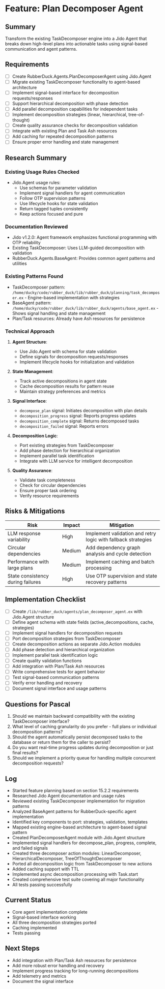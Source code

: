 # Feature: Plan Decomposer Agent

## Summary
Transform the existing TaskDecomposer engine into a Jido Agent that breaks down high-level plans into actionable tasks using signal-based communication and agent patterns.

## Requirements
- [ ] Create RubberDuck.Agents.PlanDecomposerAgent using Jido.Agent
- [ ] Migrate existing TaskDecomposer functionality to agent-based architecture
- [ ] Implement signal-based interface for decomposition requests/responses
- [ ] Support hierarchical decomposition with phase detection
- [ ] Add parallel decomposition capabilities for independent tasks
- [ ] Implement decomposition strategies (linear, hierarchical, tree-of-thought)
- [ ] Create quality assurance checks for decomposition validation
- [ ] Integrate with existing Plan and Task Ash resources
- [ ] Add caching for repeated decomposition patterns
- [ ] Ensure proper error handling and state management

## Research Summary
### Existing Usage Rules Checked
- Jido.Agent usage rules: 
  - Use schemas for parameter validation
  - Implement signal handlers for agent communication
  - Follow OTP supervision patterns
  - Use lifecycle hooks for state validation
  - Return tagged tuples consistently
  - Keep actions focused and pure

### Documentation Reviewed
- Jido v1.2.0: Agent framework emphasizes functional programming with OTP reliability
- Existing TaskDecomposer: Uses LLM-guided decomposition with validation
- RubberDuck.Agents.BaseAgent: Provides common agent patterns and utilities

### Existing Patterns Found
- TaskDecomposer pattern: `/home/ducky/code/rubber_duck/lib/rubber_duck/planning/task_decomposer.ex` - Engine-based implementation with strategies
- BaseAgent pattern: `/home/ducky/code/rubber_duck/lib/rubber_duck/agents/base_agent.ex` - Shows signal handling and state management
- Plan/Task resources: Already have Ash resources for persistence

### Technical Approach
1. **Agent Structure**:
   - Use Jido.Agent with schema for state validation
   - Define signals for decomposition requests/responses
   - Implement lifecycle hooks for initialization and validation

2. **State Management**:
   - Track active decompositions in agent state
   - Cache decomposition results for pattern reuse
   - Maintain strategy preferences and metrics

3. **Signal Interface**:
   - `decompose_plan` signal: Initiates decomposition with plan details
   - `decomposition_progress` signal: Reports progress updates
   - `decomposition_complete` signal: Returns decomposed tasks
   - `decomposition_failed` signal: Reports errors

4. **Decomposition Logic**:
   - Port existing strategies from TaskDecomposer
   - Add phase detection for hierarchical organization
   - Implement parallel task identification
   - Integrate with LLM service for intelligent decomposition

5. **Quality Assurance**:
   - Validate task completeness
   - Check for circular dependencies
   - Ensure proper task ordering
   - Verify resource requirements

## Risks & Mitigations
| Risk | Impact | Mitigation |
|------|--------|------------|
| LLM response variability | High | Implement validation and retry logic with fallback strategies |
| Circular dependencies | Medium | Add dependency graph analysis and cycle detection |
| Performance with large plans | Medium | Implement caching and batch processing |
| State consistency during failures | High | Use OTP supervision and state recovery patterns |

## Implementation Checklist
- [ ] Create `/lib/rubber_duck/agents/plan_decomposer_agent.ex` with Jido.Agent structure
- [ ] Define agent schema with state fields (active_decompositions, cache, strategies)
- [ ] Implement signal handlers for decomposition requests
- [ ] Port decomposition strategies from TaskDecomposer
- [ ] Create decomposition actions as separate Jido.Action modules
- [ ] Add phase detection and hierarchical organization
- [ ] Implement parallel task identification logic
- [ ] Create quality validation functions
- [ ] Add integration with Plan/Task Ash resources
- [ ] Write comprehensive tests for agent behavior
- [ ] Test signal-based communication patterns
- [ ] Verify error handling and recovery
- [ ] Document signal interface and usage patterns

## Questions for Pascal
1. Should we maintain backward compatibility with the existing TaskDecomposer interface?
2. What level of caching granularity do you prefer - full plans or individual decomposition patterns?
3. Should the agent automatically persist decomposed tasks to the database or return them for the caller to persist?
4. Do you want real-time progress updates during decomposition or just final results?
5. Should we implement a priority queue for handling multiple concurrent decomposition requests?

## Log
- Started feature planning based on section 15.2.2 requirements
- Researched Jido Agent documentation and usage rules
- Reviewed existing TaskDecomposer implementation for migration patterns
- Analyzed BaseAgent patterns for RubberDuck-specific agent implementation
- Identified key components to port: strategies, validation, templates
- Mapped existing engine-based architecture to agent-based signal pattern
- Created PlanDecomposerAgent module with Jido.Agent structure
- Implemented signal handlers for decompose_plan, progress, complete, and failed signals
- Created three decomposer action modules: LinearDecomposer, HierarchicalDecomposer, TreeOfThoughtDecomposer
- Ported all decomposition logic from TaskDecomposer to new actions
- Added caching support with TTL
- Implemented async decomposition processing with Task.start
- Created comprehensive test suite covering all major functionality
- All tests passing successfully

## Current Status
- Core agent implementation complete
- Signal-based interface working
- All three decomposition strategies ported
- Caching implemented
- Tests passing

## Next Steps
- Add integration with Plan/Task Ash resources for persistence
- Add more robust error handling and recovery
- Implement progress tracking for long-running decompositions
- Add telemetry and metrics
- Document the signal interface